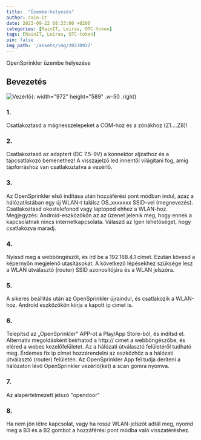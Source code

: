 ```yaml
---
title:  "Üzembe-helyezés"
author: rain-it
date: 2023-09-22 08:33:00 +0200
categories: [RainIT, Leiras, OTC-token]
tags: [RainIT, Leiras, OTC-token]
pin: false
img_path: '/assets/img/20230922'
---
```



OpenSprinkler üzembe helyezése

## Bevezetés

![Vezérlő](/controller.jpg){: width="972" height="589" .w-50 .right}
<h3> 1.</h3>  Csatlakoztasd a mágnesszelepeket a COM-hoz és a zónákhoz (Z1....Z8)!
<h3> 2.</h3>  Csatlakoztasd az adaptert (DC 7.5-9V) a konnektor aljzathoz és a tápcsatlakozó bemenethez! A visszajelző led innentől világítani fog, amíg tápforráshoz van csatlakoztatva a vezérlő.
<h3> 3.</h3>  Az OpenSprinkler első indítása után hozzáférési pont módban indul, azaz a hálózatlistában egy új WLAN-t találsz OS_xxxxxxx SSID-vel (megnevezés). Csatlakoztasd okostelefonod vagy laptopod ehhez a WLAN-hoz. Megjegyzés: Android-eszközökön az az üzenet jelenik meg, hogy ennek a kapcsolatnak nincs internetkapcsolata. Válaszd az Igen lehetőséget, hogy csatlakozva maradj.
<h3> 4.</h3>  Nyissd meg a webböngészőt, és írd be a 192.168.4.1 címet. Ezután kövesd a képernyőn megjelenő utasításokat. A következő lépésekhez szüksége lesz a WLAN útválasztó (router) SSID azonosítójára és a WLAN jelszóra.
<h3> 5.</h3>  A sikeres beállítás után az OpenSprinkler újraindul, és csatlakozik a WLAN-hoz. Android eszközökön kiírja a kapott ip címet is.
<h3> 6.</h3>  Telepítsd az „OpenSprinkler” APP-ot a Play/App Store-ból, és indítsd el.
Alternatív megoldásként beírhatod a http://<ipcím> címet a webböngészőbe, és eléred a webes kezelőfelületet.
Az <ipcím> a hálózati útválasztó felületéről tudható meg. Érdemes fix ip címet hozzárendelni az eszközhöz a a hálózati útválasztó (router) felületén.
Az OpenSprinkler App fel tudja deríteni a hálózaton lévő OpenSprinkler vezérlő(ket) a scan gomra nyomva.
<h3> 7.</h3>  Az alapértelmezett jelszó "opendoor"
<h3> 8.</h3>  Ha nem jön létre kapcsolat, vagy ha rossz WLAN-jelszót adtál meg, nyomd meg a B3 és a B2 gombot a hozzáférési pont módba való visszatéréshez.
